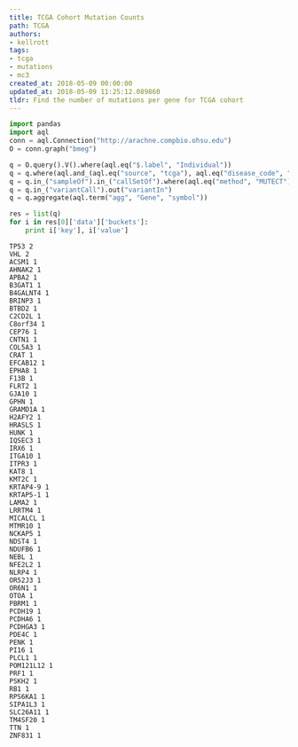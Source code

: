 ```yaml
---
title: TCGA Cohort Mutation Counts
path: TCGA
authors:
- kellrott
tags:
- tcga
- mutations
- mc3
created_at: 2018-05-09 00:00:00
updated_at: 2018-05-09 11:25:12.089860
tldr: Find the number of mutations per gene for TCGA cohort
---
```

```python
import pandas
import aql
conn = aql.Connection("http://arachne.compbio.ohsu.edu")
O = conn.graph("bmeg")
```

```python
q = O.query().V().where(aql.eq("$.label", "Individual"))
q = q.where(aql.and_(aql.eq("source", "tcga"), aql.eq("disease_code", "KIRC")))
q = q.in_("sampleOf").in_("callSetOf").where(aql.eq("method", "MUTECT"))
q = q.in_("variantCall").out("variantIn")
q = q.aggregate(aql.term("agg", "Gene", "symbol"))

res = list(q)
for i in res[0]['data']['buckets']:
    print i['key'], i['value']

```
    TP53 2
    VHL 2
    ACSM1 1
    AHNAK2 1
    APBA2 1
    B3GAT1 1
    B4GALNT4 1
    BRINP3 1
    BTBD2 1
    C2CD2L 1
    C8orf34 1
    CEP76 1
    CNTN1 1
    COL5A3 1
    CRAT 1
    EFCAB12 1
    EPHA8 1
    F13B 1
    FLRT2 1
    GJA10 1
    GPHN 1
    GRAMD1A 1
    H2AFY2 1
    HRASLS 1
    HUNK 1
    IQSEC3 1
    IRX6 1
    ITGA10 1
    ITPR3 1
    KAT8 1
    KMT2C 1
    KRTAP4-9 1
    KRTAP5-1 1
    LAMA2 1
    LRRTM4 1
    MICALCL 1
    MTMR10 1
    NCKAP5 1
    NDST4 1
    NDUFB6 1
    NEBL 1
    NFE2L2 1
    NLRP4 1
    OR52J3 1
    OR6N1 1
    OTOA 1
    PBRM1 1
    PCDH19 1
    PCDHA6 1
    PCDHGA3 1
    PDE4C 1
    PENK 1
    PI16 1
    PLCL1 1
    POM121L12 1
    PRF1 1
    PSKH2 1
    RB1 1
    RPS6KA1 1
    SIPA1L3 1
    SLC26A11 1
    TM4SF20 1
    TTN 1
    ZNF831 1
